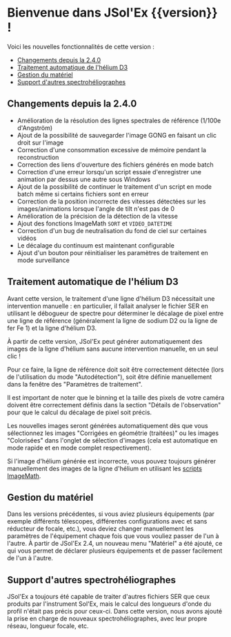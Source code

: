 # Bienvenue dans JSol'Ex {{version}} !

Voici les nouvelles fonctionnalités de cette version :

- [Changements depuis la 2.4.0](#changements-depuis-la-2.4.0)
- [Traitement automatique de l'hélium D3](#traitement-automatique-de-lhélium-d3)
- [Gestion du matériel](#gestion-du-matériel)
- [Support d'autres spectrohéliographes](#support-d'autres-spectrohéliographes)

## Changements depuis la 2.4.0

- Amélioration de la résolution des lignes spectrales de référence (1/100e d'Angström)
- Ajout de la possibilité de sauvegarder l'image GONG en faisant un clic droit sur l'image
- Correction d'une consommation excessive de mémoire pendant la reconstruction
- Correction des liens d'ouverture des fichiers générés en mode batch
- Correction d'une erreur lorsqu'un script essaie d'enregistrer une animation par dessus une autre sous Windows
- Ajout de la possibilité de continuer le traitement d'un script en mode batch même si certains fichiers sont en erreur
- Correction de la position incorrecte des vitesses détectées sur les images/animations lorsque l'angle de tilt n'est pas de 0
- Amélioration de la précision de la détection de la vitesse
- Ajout des fonctions ImageMath `SORT` et `VIDEO_DATETIME`
- Correction d'un bug de neutralisation du fond de ciel sur certaines vidéos
- Le décalage du continuum est maintenant configurable
- Ajout d'un bouton pour réinitialiser les paramètres de traitement en mode surveillance

## Traitement automatique de l'hélium D3

Avant cette version, le traitement d'une ligne d'hélium D3 nécessitait une intervention manuelle : en particulier, il fallait analyser le fichier SER en utilisant le débogueur de spectre pour déterminer le décalage de pixel entre une ligne de référence (généralement la ligne de sodium D2 ou la ligne de fer Fe 1) et la ligne d'hélium D3.

À partir de cette version, JSol'Ex peut générer automatiquement des images de la ligne d'hélium sans aucune intervention manuelle, en un seul clic !

Pour ce faire, la ligne de référence doit soit être correctement détectée (lors de l'utilisation du mode "Autodétection"), soit être définie manuellement dans la fenêtre des "Paramètres de traitement".

Il est important de noter que le binning et la taille des pixels de votre caméra doivent être correctement définis dans la section "Détails de l'observation" pour que le calcul du décalage de pixel soit précis.

Les nouvelles images seront générées automatiquement dès que vous sélectionnez les images "Corrigées en géométrie (traitées)" ou les images "Colorisées" dans l'onglet de sélection d'images (cela est automatique en mode rapide et en mode complet respectivement).

Si l'image d'hélium générée est incorrecte, vous pouvez toujours générer manuellement des images de la ligne d'hélium en utilisant les [scripts ImageMath](https://melix.github.io/astro4j/latest/en/jsolex.html#_imagemath_scripts).

## Gestion du matériel

Dans les versions précédentes, si vous aviez plusieurs équipements (par exemple différents télescopes, différentes configurations avec et sans réducteur de focale, etc.), vous deviez changer manuellement les paramètres de l'équipement chaque fois que vous vouliez passer de l'un à l'autre.
À partir de JSol'Ex 2.4, un nouveau menu "Matériel" a été ajouté, ce qui vous permet de déclarer plusieurs équipements et de passer facilement de l'un à l'autre.

## Support d'autres spectrohéliographes

JSol'Ex a toujours été capable de traiter d'autres fichiers SER que ceux produits par l'instrument Sol'Ex, mais le calcul des longueurs d'onde du profil n'était pas précis pour ceux-ci.
Dans cette version, nous avons ajouté la prise en charge de nouveaux spectrohéliographes, avec leur propre réseau, longueur focale, etc.
